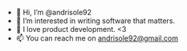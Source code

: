 - 👋 Hi, I’m @andrisole92
- 👀 I’m interested in writing software that matters.
- 🌱 I love product development. <3
- 📫 You can reach me on andrisole92@gmail.com

<!---
andrisole92/andrisole92 is a ✨ special ✨ repository because its `README.md` (this file) appears on your GitHub profile.
You can click the Preview link to take a look at your changes.
--->
